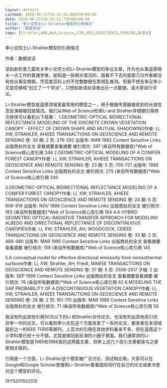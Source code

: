```yaml
---
layout: default
Lastmod: 2020-06-21T16:31:24.888370+00:00
date: 2020-06-21T16:31:22.730366+00:00
title: "李小文院士Li-Strahler模型的引用情况"
author: "数据说话"
tags: [Strahler,AND,Web,Science,引用,频次,GEOSCIENCE,SENSING,新语丝]
---
```


李小文院士Li-Strahler模型的引用情况

作者：数据说话

读到新到里几篇有关李小文院士的Li-Strahler模型的争议文章，作为也从事遥感相关一点工作的普通学者，是知道一些相关情况的，我看不下去的是那几位作者都没有给出事实根据，凭百度百科上的不完整数据在那胡乱推测。但我不想去争议李小文是否够格“创立了一个学派”，只想给新语丝读者出示一点数据，请大家自行评论。

Li-Strahler模型是遥感领域里最常用的模型之一，用于根据传感器接收到的光谱信息反演植被冠层情况。我们从Web of Science检索Li and Strahler并根据引用频次排序可以看到以下结果：		1.GEOMETRIC-OPTICAL BIDIRECTIONAL REFLECTANCE MODELING OF THE DISCRETE CROWN VEGETATION CANOPY - EFFECT OF CROWN SHAPE AND MUTUAL SHADOWING作者: LI, XW; STRAHLER, AHIEEE TRANSACTIONS ON GEOSCIENCE AND REMOTE SENSING  卷: 30   期: 2   页: 276-292   出版年: MAR 1992 Context Sensitive Links 出版商处的全文   查看摘要查看摘要	被引频次: 397 (来自所有数据库)*Web of Science核心库引用 348	2.GEOMETRIC-OPTICAL MODELING OF A CONIFER FOREST CANOPY作者: LI, XW; STRAHLER, AHIEEE TRANSACTIONS ON GEOSCIENCE AND REMOTE SENSING  卷: 23   期: 5   页: 705-721   出版年: 1985 Context Sensitive Links 出版商处的全文  	被引频次: 275 (来自所有数据库)*Web of Science核心库引用 240

3.GEOMETRIC-OPTICAL BIDIRECTIONAL REFLECTANCE MODELING OF A CONIFER FOREST CANOPY作者: LI, XW; STRAHLER, AHIEEE TRANSACTIONS ON GEOSCIENCE AND REMOTE SENSING  卷: 24   期: 6   页: 906-919   出版年: NOV 1986 Context Sensitive Links 出版商处的全文  	被引频次: 183 (来自所有数据库)*Web of Science核心库引用 164	4.A HYBRID GEOMETRIC OPTICAL-RADIATIVE TRANSFER APPROACH FOR MODELING ALBEDO AND DIRECTIONAL REFLECTANCE OF DISCONTINUOUS CANOPIES作者: LI, XW; STRAHLER, AH; WOODCOCK, CEIEEE TRANSACTIONS ON GEOSCIENCE AND REMOTE SENSING  卷: 33   期: 2   页: 466-480   出版年: MAR 1995 Context Sensitive Links 出版商处的全文   查看摘要查看摘要	被引频次: 158 (来自所有数据库)*Web of Science核心库引用 145

5.A conceptual model for effective directional emissivity from nonisothermal surfaces作者: Li, XW; Strahler, AH; Friedl, MAIEEE TRANSACTIONS ON GEOSCIENCE AND REMOTE SENSING  卷: 37   期: 5   页: 2508-2517   子辑: 2   出版年: SEP 1999 Context Sensitive Links 出版商处的全文   查看摘要查看摘要	被引频次: 76 (来自所有数据库)*Web of Science核心库引用 62	6.MODELING THE GAP PROBABILITY OF A DISCONTINUOUS VEGETATION CANOPY作者: LI, XW; STRAHLER, AHIEEE TRANSACTIONS ON GEOSCIENCE AND REMOTE SENSING  卷: 26   期: 2   页: 161-170   出版年: MAR 1988 Context Sensitive Links 出版商处的全文  	被引频次: 71 (来自所有数据库)*Web of Science核心库引用 56

我没有列出其他引用50次以下的Li 和Strahler合作论文，也没有列出其他高引但非李一作的论文，可以看到李小文在这个方面发表了一系列论文，都发表在本领域最好之一的IEEE TGRS等期刊。上百次的引用在其他学科看来不多，但在遥感这个小学科里已经十分不错，尤其是做冠层反演的小圈子里面。我们通常讲的Li-Strahler模型是1985和1986发的这两篇文章，但李上述几个高引文章都是与之紧密相关联的。

引用是一个方面，Li-Strahler这个模型被广泛讨论、测试和应用，大家可以在Google和Google Scholar里搜索Li-Strahler看看国际同行在自己的论文或者书里对这个模型的评论。

(XYS20150203)


